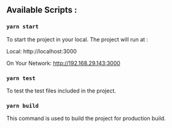 ## Available Scripts :

### `yarn start`
To start the project in your local.
The project will run at :

  Local:            http://localhost:3000

  On Your Network:  http://192.168.29.143:3000

### `yarn test`
To test the test files included in the project.
### `yarn build`
This command is used to build the project for production build.
